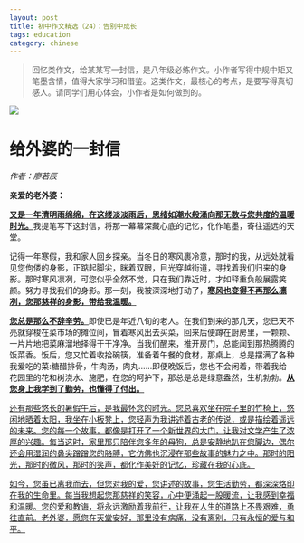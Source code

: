 ```yaml
---
layout: post
title: 初中作文精选（24）：告别中成长
tags: education
category: chinese
---
```



> 回忆类作文，给某某写一封信，是八年级必练作文。小作者写得中规中矩又笔墨含情，值得大家学习和借鉴。这类作文，最核心的考点，是要写得真切感人。请同学们用心体会，小作者是如何做到的。

![](https://crsando.github.io/images/2024-12-19/export_g7sjao.png)

# 给外婆的一封信

*作者：廖若辰*

**亲爱的老外婆：‌**

<u>**又是一年清明雨绵绵，‌在这缕淡淡雨后，思绪如潮水般涌向那无数与您共度的温暖时光。**</u>我提笔写下这封信，将那一幕幕深藏心底的记忆，化作笔墨，寄往遥远的天堂。‌

记得一年寒假，我和家人回乡探亲。当冬日的寒风裹冷意，那时的我，从远处就看见您佝偻的身影，正踮起脚尖，眯着双眼，目光穿越街道，寻找着我们归来的身影。那时寒风凛冽，可您似乎全然不觉，只在我们靠近时，才如释重负般展露笑颜。努力寻找我们的身影。那一刻，我被深深地打动了，<u>**寒风也变得不再那么凛冽，您那慈祥的身影，带给我温暖。‌**</u>

<u>**您总是那么不辞辛劳。**</u>即使已是年近八旬的老人。在我们到来的那几天，您已天不亮就穿梭在菜市场的摊位间，冒着寒风出去买菜，回来后便蹲在厨房里，一颗颗、一片片地把菜麻溜地择得干干净净。当我们醒来，推开房门，总能闻到那热腾腾的饭菜香。饭后，您又忙着收拾碗筷，准备着午餐的食材，那桌上，总是摆满了各种我爱吃的菜:糖醋排骨，牛肉汤，肉丸……即便晚饭后，您也不会闲着，带着我给花园里的花和树浇水、施肥，在您的呵护下，那总是总是绿意盎然，生机勃勃。<u>**从您身上我学到了勤劳，也懂得了付出。**<u>

还有那些悠长的暑假午后，是我最怀念的时光。您总喜欢坐在院子里的竹椅上，悠闲地晒着太阳，我坐在小板凳上，您轻声为我讲述着古老的传说，或是描绘着遥远的未来。您的每一个故事，都像是打开了一个新世界的大门，让我对文学产生了浓厚的兴趣。每当这时，家里那只陪伴您多年的母狗，总是安静地趴在您脚边，偶尔还会用湿润的鼻尖蹭蹭您的胳膊，它仿佛也沉浸在那些故事的魅力之中。那时的阳光，那时的微风，那时的笑声，都化作美好的记忆，珍藏在我的心底。‌

如‌今，您虽已离我而去，但您对我的爱，您讲述的故事，您生活勤劳，都深深烙印在我的生命里。每当我想起您那慈祥的笑容，心中便涌起一股暖流，让我感到幸福和温暖。您的爱和教诲，将永远激励着我前行，让我在人生的道路上不畏艰难，勇往直前。老外婆，愿您在天堂安好，那里没有病痛，没有离别，只有永恒的爱与和平。